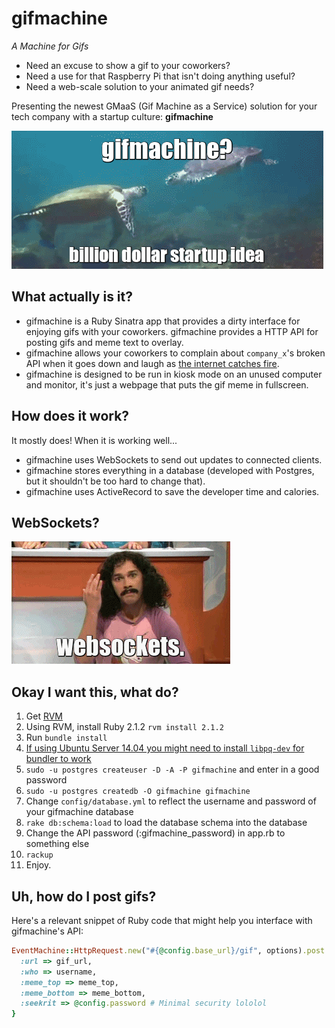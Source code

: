 gifmachine
==========
*A Machine for Gifs*

- Need an excuse to show a gif to your coworkers? 
- Need a use for that Raspberry Pi that isn't doing anything useful?
- Need a web-scale solution to your animated gif needs?

Presenting the newest GMaaS (Gif Machine as a Service) solution for your tech company with a startup culture: **gifmachine**

![billion dollar startup idea](info/gifmachine-1.gif)

What actually is it?
--------------------
- gifmachine is a Ruby Sinatra app that provides a dirty interface for enjoying gifs with your coworkers. gifmachine provides a HTTP API for posting gifs and meme text to overlay.
- gifmachine allows your coworkers to complain about `company_x`'s broken API when it goes down and laugh as [the internet catches fire](http://istheinternetonfire.com/).
- gifmachine is designed to be run in kiosk mode on an unused computer and monitor, it's just a webpage that puts the gif meme in fullscreen.

How does it work?
-----------------
It mostly does! When it is working well...
- gifmachine uses WebSockets to send out updates to connected clients.
- gifmachine stores everything in a database (developed with Postgres, but it shouldn't be too hard to change that).
- gifmachine uses ActiveRecord to save the developer time and calories.

WebSockets?
-----------
![websockets are magic](info/gifmachine-2.gif)

Okay I want this, what do?
----------
1. Get [RVM](http://rvm.io/rvm/install)
2. Using RVM, install Ruby 2.1.2 `rvm install 2.1.2`
3. Run `bundle install`
4. [If using Ubuntu Server 14.04 you might need to install `libpq-dev` for bundler to work](http://stackoverflow.com/a/6040822/831768)
5. `sudo -u postgres createuser -D -A -P gifmachine` and enter in a good password
6. `sudo -u postgres createdb -O gifmachine gifmachine` 
7. Change `config/database.yml` to reflect the username and password of your gifmachine database
8. `rake db:schema:load` to load the database schema into the database
9. Change the API password (:gifmachine_password) in app.rb to something else
10. `rackup`
11. Enjoy.


Uh, how do I post gifs?
-----------------------
Here's a relevant snippet of Ruby code that might help you interface with gifmachine's API:

```ruby
EventMachine::HttpRequest.new("#{@config.base_url}/gif", options).post :body => {
  :url => gif_url,
  :who => username,
  :meme_top => meme_top,
  :meme_bottom => meme_bottom,
  :seekrit => @config.password # Minimal security lololol
}
```